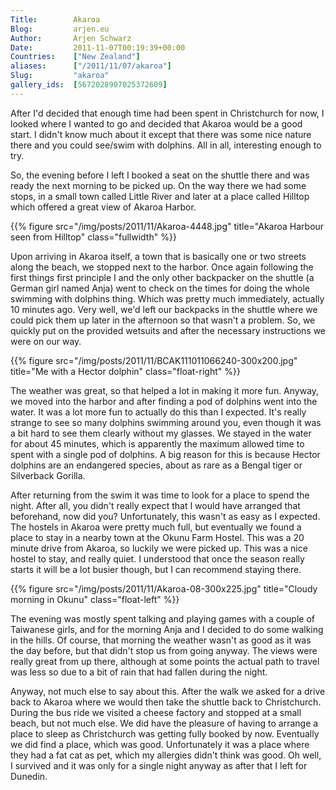 ```yaml
---
Title:        Akaroa
Blog:         arjen.eu  
Author:       Arjen Schwarz  
Date:         2011-11-07T00:19:39+00:00
Countries:    ["New Zealand"]
aliases:      ["/2011/11/07/akaroa"]
Slug:         "akaroa"
gallery_ids:  [5672028907025372609]
---
```

After I'd decided that enough time had been spent in Christchurch for now, I looked where I wanted to go and decided that Akaroa would be a good start. I didn't know much about it except that there was some nice nature there and you could see/swim with dolphins. All in all, interesting enough to try.

So, the evening before I left I booked a seat on the shuttle there and was ready the next morning to be picked up. On the way there we had some stops, in a small town called Little River and later at a place called Hilltop which offered a great view of Akaroa Harbor.

{{% figure src="/img/posts/2011/11/Akaroa-4448.jpg" title="Akaroa Harbour seen from Hilltop" class="fullwidth" %}}

Upon arriving in Akaroa itself, a town that is basically one or two streets along the beach, we stopped next to the harbor. Once again following the first things first principle I and the only other backpacker on the shuttle (a German girl named Anja) went to check on the times for doing the whole swimming with dolphins thing. Which was pretty much immediately, actually 10 minutes ago. Very well, we'd left our backpacks in the shuttle where we could pick them up later in the afternoon so that wasn't a problem. So, we quickly put on the provided wetsuits and after the necessary instructions we were on our way.

{{% figure src="/img/posts/2011/11/BCAK111011066240-300x200.jpg" title="Me with a Hector dolphin" class="float-right" %}}

The weather was great, so that helped a lot in making it more fun. Anyway, we moved into the harbor and after finding a pod of dolphins went into the water. It was a lot more fun to actually do this than I expected. It's really strange to see so many dolphins swimming around you, even though it was a bit hard to see them clearly without my glasses. We stayed in the water for about 45 minutes, which is apparently the maximum allowed time to spent with a single pod of dolphins. A big reason for this is because Hector dolphins are an endangered species, about as rare as a Bengal tiger or Silverback Gorilla.

After returning from the swim it was time to look for a place to spend the night. After all, you didn't really expect that I would have arranged that beforehand, now did you? Unfortunately, this wasn't as easy as I expected. The hostels in Akaroa were pretty much full, but eventually we found a place to stay in a nearby town at the Okunu Farm Hostel. This was a 20 minute drive from Akaroa, so luckily we were picked up. This was a nice hostel to stay, and really quiet. I understood that once the season really starts it will be a lot busier though, but I can recommend staying there.

{{% figure src="/img/posts/2011/11/Akaroa-08-300x225.jpg" title="Cloudy morning in Okunu" class="float-left" %}}

The evening was mostly spent talking and playing games with a couple of Taiwanese girls, and for the morning Anja and I decided to do some walking in the hills. Of course, that morning the weather wasn't as good as it was the day before, but that didn't stop us from going anyway. The views were really great from up there, although at some points the actual path to travel was less so due to a bit of rain that had fallen during the night.

Anyway, not much else to say about this. After the walk we asked for a drive back to Akaroa where we would then take the shuttle back to Christchurch. During the bus ride we visited a cheese factory and stopped at a small beach, but not much else. We did have the pleasure of having to arrange a place to sleep as Christchurch was getting fully booked by now. Eventually we did find a place, which was good. Unfortunately it was a place where they had a fat cat as pet, which my allergies didn't think was good. Oh well, I survived and it was only for a single night anyway as after that I left for Dunedin.
